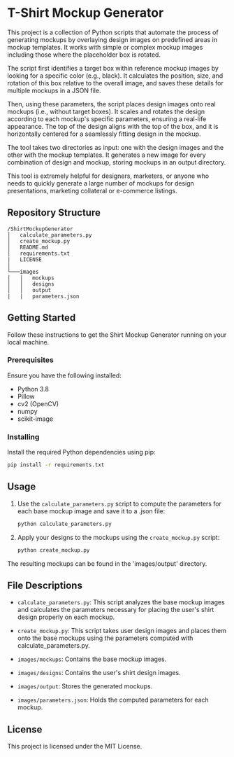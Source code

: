 # T-Shirt Mockup Generator

This project is a collection of Python scripts that automate the process of generating mockups by overlaying design images on predefined areas in mockup templates. It works with simple or complex mockup images including those where the placeholder box is rotated.

The script first identifies a target box within reference mockup images by looking for a specific color (e.g., black). It calculates the position, size, and rotation of this box relative to the overall image, and saves these details for multiple mockups in a JSON file.

Then, using these parameters, the script places design images onto real mockups (i.e., without target boxes). It scales and rotates the design according to each mockup's specific parameters, ensuring a real-life appearance. The top of the design aligns with the top of the box, and it is horizontally centered for a seamlessly fitting design in the mockup.

The tool takes two directories as input: one with the design images and the other with the mockup templates. It generates a new image for every combination of design and mockup, storing mockups in an output directory.

This tool is extremely helpful for designers, marketers, or anyone who needs to quickly generate a large number of mockups for design presentations, marketing collateral or e-commerce listings.

## Repository Structure

```
/ShirtMockupGenerator
│   calculate_parameters.py
│   create_mockup.py
│   README.md
│   requirements.txt
|   LICENSE
│
└───images
│   │   mockups
│   │   designs
│   │   output
|   |   parameters.json
```

## Getting Started

Follow these instructions to get the Shirt Mockup Generator running on your local machine.

### Prerequisites

Ensure you have the following installed:

- Python 3.8
- Pillow
- cv2 (OpenCV)
- numpy
- scikit-image

### Installing

Install the required Python dependencies using pip:

```bash
pip install -r requirements.txt
```

## Usage

1. Use the `calculate_parameters.py` script to compute the parameters for each base mockup image and save it to a .json file:

   ```python
   python calculate_parameters.py
   ```

2. Apply your designs to the mockups using the `create_mockup.py` script:

   ```python
   python create_mockup.py
   ```

The resulting mockups can be found in the 'images/output' directory. 

## File Descriptions

- `calculate_parameters.py`: This script analyzes the base mockup images and calculates the parameters necessary for placing the user's shirt design properly on each mockup.

- `create_mockup.py`: This script takes user design images and places them onto the base mockups using the parameters computed with calculate_parameters.py.

- `images/mockups`: Contains the base mockup images.

- `images/designs`: Contains the user's shirt design images.

- `images/output`: Stores the generated mockups.

- `images/parameters.json`: Holds the computed parameters for each mockup.

## License

This project is licensed under the MIT License.
